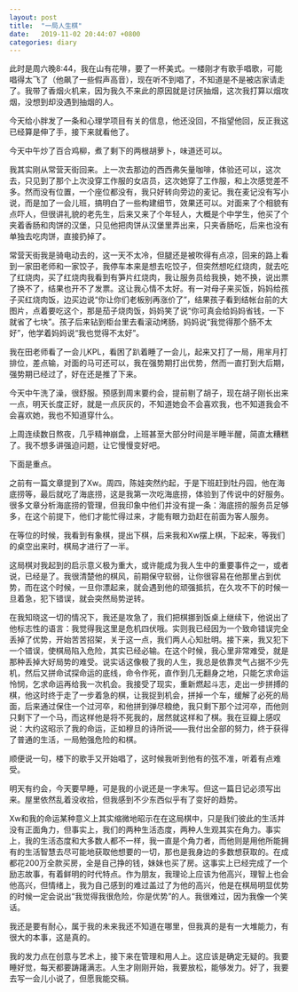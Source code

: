 ```yaml
---
layout: post
title:  "一局人生棋"
date:   2019-11-02 20:44:07 +0800
categories: diary
---
```


此时是周六晚8:44，我在山有花啡，要了一杯美式。一楼刚才有歌手唱歌，可能唱得太飞了（他飙了一些假声高音），现在听不到唱了，不知道是不是被店家请走了。我带了香烟火机来，因为我久不来此的原因就是讨厌抽烟，这次我打算以烟攻烟，没想到却没遇到抽烟的人。

今天给小胖发了一条和心理学项目有关的信息，他还没回，不指望他回，反正我这已经算是伸了手，接下来就看他了。

今天中午炒了百合鸡柳，煮了剩下的两根胡萝卜，味道还可以。

我其实刚从常营天街回来。上一次去那边的西西弗矢量咖啡，体验还可以，这次去，只见到了那个上次没穿工作服的女店员，这次她穿了工作服，和上次感觉差不多。然而没有位置，一个座位都没有，我只好转向旁边的麦记。我在麦记没有写小说，而是加了一会儿班，搞明白了一些构建细节，效果还可以。对面来了个相貌有点吓人，但很讲礼貌的老先生，后来又来了个年轻人，大概是个中学生，他买了个夹着香肠和肉饼的汉堡，只见他把肉饼从汉堡里弄出来，只夹香肠吃，后来也没有单独去吃肉饼，直接扔掉了。

常营天街我是骑电动去的，这一天不太冷，但腿还是被吹得有点凉，回来的路上看到一家田老师和一家饺子，我停车本来是想去吃饺子，但突然想吃红烧肉，就去吃了红烧肉，买了红烧肉我看到有笋片红烧肉，我让服务员给我换，她不换，说出票了换不了，结果也开不了发票。这让我心情不太好。有一对母子来买饭，妈妈给孩子买红烧肉饭，边买边说“你让你们老板别再涨价了”，结果孩子看到结帐台前的大图片，点着要吃这个，那是茄子烧肉饭，妈妈笑了说“你可真会给妈妈省钱，一下就省了七块”。孩子后来钻到柜台里去看滚动烤肠，妈妈说“我觉得那个肠不太好”，他学着妈妈说“我也觉得不太好”。

我在田老师看了一会儿KPL，看困了趴着睡了一会儿，起来又打了一局，用芈月打排位，差点输，对面的马可还可以，我在强势期打出优势，然而一直打到大后期，强势期已经过了，好在还是推了下来。

今天中午洗了澡，很舒服。预感到周末要约会，提前剔了胡子，现在胡子刚长出来一点，明天长度正好，就是一点灰灰的，不知道她会不会喜欢我，也不知道我会不会喜欢她，我也不知道穿什么。

上周连续数日熬夜，几乎精神崩盘，上班甚至大部分时间是半睡半醒，简直太糟糕了。我不想多讲强迫问题，让它慢慢变好吧。

下面是重点。

之前有一篇文章提到了Xw。周四，陈娃突然约起，于是下班赶到牡丹园，他在海底捞等，最后就吃了海底捞，这是我第一次吃海底捞，体验到了传说中的好服务。很多文章分析海底捞的管理，但我印象中他们并没有提一条：海底捞的服务员足够多，在这个前提下，他们才能忙得过来，才能有眼力劲赶在前面为客人服务。

在等位的时候，我看到有象棋，提出下棋，后来我和Xw摆上棋，下起来，等我们的桌空出来时，棋局才进行了一半。

这局棋对我起到的启示意义极为重大，或许能成为我人生中的重要事件之一，或者说，已经是了。我很清楚他的棋风，前期保守软弱，让你很容易在他那里占到优势，而在这个时候，一旦你漂起来，就会遇到他的顽强抵抗，在久攻不下的时候一旦着急，犯下错误，就会突然局势逆转。

在我知晓这一切的情况下，我还是攻急了，我们把棋挪到饭桌上继续下，他说出了他标志性的语言：我觉得我这里是危机四伏哦。实则我已经因为一个致命错误完全丢掉了优势，开始苦苦招架，关于这一点，我们两人心知肚明。接下来，我又犯下一个错误，使棋局陷入危险，其实已经必输。在这个时候，我心里非常难受，就是那种丢掉大好局势的难受。说实话这像极了我的人生，我总是依靠灵气占据不少先机，然后又拼命试探命运的底线，命令作死，直作到几无翻身之地，只能乞求命运怜悯，乞求命运再给我一次机会。我接受了现实，重新燃起斗志，走出一步拼搏的棋，他这时终于走了一步着急的棋，让我捉到机会，拼掉一个车，缓解了必死的局面，后来通过保住一个过河卒，和他拼到弹尽粮绝，我只剩下那个过河卒，而他则只剩下了一个马，而这样他是将不死我的，居然就这样和了棋。我在豆瓣上感叹说：大约这昭示了我的命运，正如穆旦的诗所说——我付出全部的努力，终于获得了普通的生活，一局勉强危险的和棋。

顺便说一句，楼下的歌手又开始唱了，这时候我听到他有的弦不准，听着有点难受。

明天有约会，今天要早睡，可是我的小说还是一字未写。但这一篇日记必须写出来。屋里依然乱着没收拾，但我感到不少东西似乎有了变好的趋势。

Xw和我的命运某种意义上其实缩微地昭示在在这局棋中，只是我们彼此的生活并没有正面角力，但事实上，我们的两种生活态度，两种人生观其实在角力。事实上，我的生活态度和大多数人都不一样，我一直是个角力者，而他则是用他所能拥有的生活智慧去尽可能地获取他想要的一切，那也是我身边的多数想获取的。在成都花200万全款买房，全是自己挣的钱，妹妹也买了房。这事实上已经完成了一个励志故事，有着鲜明的时代特点。作为朋友，我理论上应该为他高兴，理智上也会他高兴，但情绪上，我为自己感到的难过盖过了为他的高兴，他是在棋局明显优势的时候一定会说出“我觉得我很危险，你是优势”的人。我很难过，因为我像一个笑话。

我还是要有耐心，属于我的未来我还不知道在哪里，但我真的是有一大堆能力，有很大的本事，这是真的。

我的发力点在创意与艺术上，接下来在管理和用人上。这应该是确定无疑的。我要睡好觉，每天都要踌躇满志。人生才刚刚开始，我要放松，能够发力。好了，我要去写一会儿小说了，但愿我能交稿。
